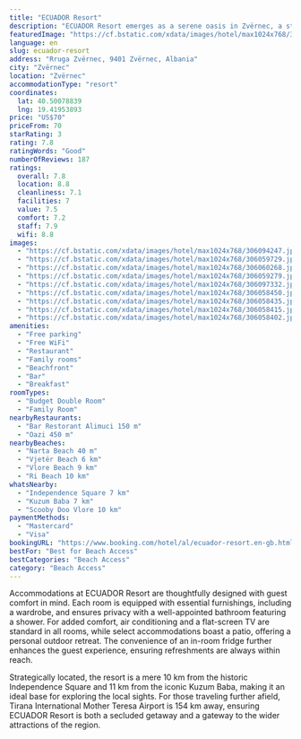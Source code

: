 ```yaml
---
title: "ECUADOR Resort"
description: "ECUADOR Resort emerges as a serene oasis in Zvërnec, a stone's throw away from the pristine Narta Beach."
featuredImage: "https://cf.bstatic.com/xdata/images/hotel/max1024x768/306094247.jpg?k=8e1311ec3ca09135464eadddf25a8bc538c1327be0d159c1d822f80eec13dbe3&o=&hp=1"
language: en
slug: ecuador-resort
address: "Rruga Zvërnec, 9401 Zvërnec, Albania"
city: "Zvërnec"
location: "Zvërnec"
accommodationType: "resort"
coordinates:
  lat: 40.50078839
  lng: 19.41953893
price: "US$70"
priceFrom: 70
starRating: 3
rating: 7.8
ratingWords: "Good"
numberOfReviews: 187
ratings:
  overall: 7.8
  location: 8.8
  cleanliness: 7.1
  facilities: 7
  value: 7.5
  comfort: 7.2
  staff: 7.9
  wifi: 8.8
images:
  - "https://cf.bstatic.com/xdata/images/hotel/max1024x768/306094247.jpg?k=8e1311ec3ca09135464eadddf25a8bc538c1327be0d159c1d822f80eec13dbe3&o=&hp=1"
  - "https://cf.bstatic.com/xdata/images/hotel/max1024x768/306059729.jpg?k=fd6dbc80acb6a830896383e72dde23638da4a0999f1a766b9463320889c20a1e&o=&hp=1"
  - "https://cf.bstatic.com/xdata/images/hotel/max1024x768/306060268.jpg?k=30e1a57efa2768444200a3d6327ba8b0a3f88d197235e37a4e64d378ccd04c42&o=&hp=1"
  - "https://cf.bstatic.com/xdata/images/hotel/max1024x768/306059279.jpg?k=1085102684157f5dfdb1d58e29cfb086b021d230c9244fea036105c80c8f931f&o=&hp=1"
  - "https://cf.bstatic.com/xdata/images/hotel/max1024x768/306097332.jpg?k=bd22a5f5e47e939fc2e8bd20215b11c6c5c2394b40eeaedbd32b6a20ff200ef3&o=&hp=1"
  - "https://cf.bstatic.com/xdata/images/hotel/max1024x768/306058450.jpg?k=05b6b66bb66fe7e6e85d472cfcf017f554f5f0ef9c9fa688492cbb8725d4aa55&o=&hp=1"
  - "https://cf.bstatic.com/xdata/images/hotel/max1024x768/306058435.jpg?k=4ec5764c78a0839c00ad3847d3e1c775a6f5667e08c6e025c073e294c3c1fddb&o=&hp=1"
  - "https://cf.bstatic.com/xdata/images/hotel/max1024x768/306058415.jpg?k=b3adecdf281e04ace9d7346571f932c30acd3db51a204b017afb7ff740f02f1d&o=&hp=1"
  - "https://cf.bstatic.com/xdata/images/hotel/max1024x768/306058402.jpg?k=6b7bc7e027ad7817e845c2b0d97cf874186b929930db07295c82a7cb773bc05f&o=&hp=1"
amenities:
  - "Free parking"
  - "Free WiFi"
  - "Restaurant"
  - "Family rooms"
  - "Beachfront"
  - "Bar"
  - "Breakfast"
roomTypes:
  - "Budget Double Room"
  - "Family Room"
nearbyRestaurants:
  - "Bar Restorant Alimuci 150 m"
  - "Oazi 450 m"
nearbyBeaches:
  - "Narta Beach 40 m"
  - "Vjetër Beach 6 km"
  - "Vlore Beach 9 km"
  - "Ri Beach 10 km"
whatsNearby:
  - "Independence Square 7 km"
  - "Kuzum Baba 7 km"
  - "Scooby Doo Vlore 10 km"
paymentMethods:
  - "Mastercard"
  - "Visa"
bookingURL: "https://www.booking.com/hotel/al/ecuador-resort.en-gb.html?aid=8035640"
bestFor: "Best for Beach Access"
bestCategories: "Beach Access"
category: "Beach Access"
---
```


Accommodations at ECUADOR Resort are thoughtfully designed with guest comfort in mind. Each room is equipped with essential furnishings, including a wardrobe, and ensures privacy with a well-appointed bathroom featuring a shower. For added comfort, air conditioning and a flat-screen TV are standard in all rooms, while select accommodations boast a patio, offering a personal outdoor retreat. The convenience of an in-room fridge further enhances the guest experience, ensuring refreshments are always within reach.

Strategically located, the resort is a mere 10 km from the historic Independence Square and 11 km from the iconic Kuzum Baba, making it an ideal base for exploring the local sights. For those traveling further afield, Tirana International Mother Teresa Airport is 154 km away, ensuring ECUADOR Resort is both a secluded getaway and a gateway to the wider attractions of the region.